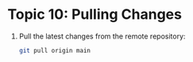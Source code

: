 
# Topic 10: Pulling Changes

1. Pull the latest changes from the remote repository:
   ```bash
   git pull origin main
   ```
    